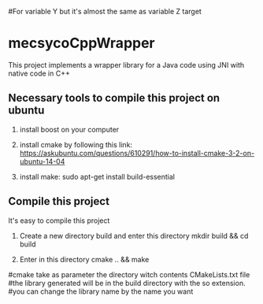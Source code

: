 #For variable Y but it's almost the same as variable Z target
# mecsycoCppWrapper
This project implements a wrapper library for a Java code using JNI with native code in C++

## Necessary tools to compile this project on ubuntu
1. install boost on your computer

2. install cmake by following this link:
https://askubuntu.com/questions/610291/how-to-install-cmake-3-2-on-ubuntu-14-04

3. install make: sudo apt-get install build-essential

## Compile this project
It's easy to compile this project
1. Create a new directory build and enter this directory
mkdir build && cd build

2. Enter in this directory
cmake .. && make

#cmake take as parameter the directory witch contents CMakeLists.txt file
#the library generated will be in the build directory with the so extension.
#you can change the library name by the name you want
